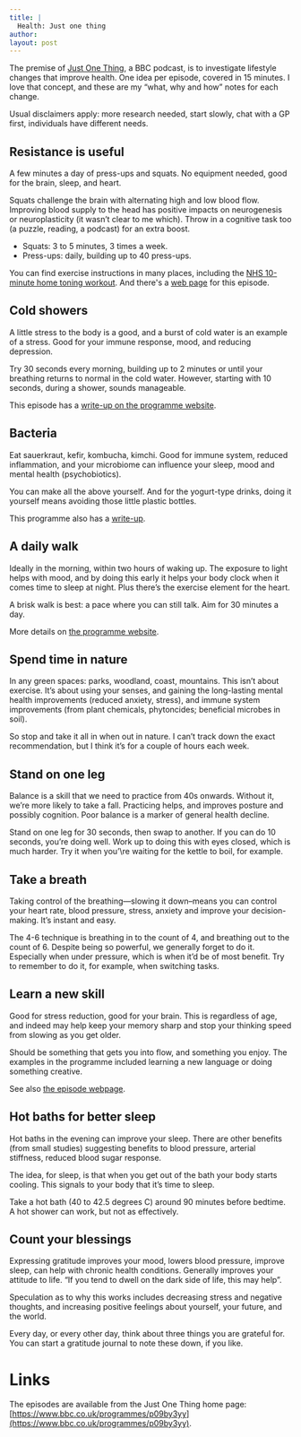 ```yaml
---
title: |
  Health: Just one thing
author: 
layout: post
---
```



The premise of [Just One Thing], a BBC podcast, is to investigate lifestyle changes that improve health. One idea per episode, covered in 15 minutes. I love that concept, and these are my “what, why and how” notes for each change.

[Just One Thing]: https://www.bbc.co.uk/programmes/p09by3yy

<!-- break -->

Usual disclaimers apply: more research needed, start slowly, chat with a GP first, individuals have different needs. 

## Resistance is useful

A few minutes a day of press-ups and squats. No equipment needed, good for the brain, sleep, and heart.

Squats challenge the brain with alternating high and low blood flow. Improving blood supply to the head has positive impacts on neurogenesis or neuroplasticity (it wasn’t clear to me which). Throw in a cognitive task too (a puzzle, reading, a podcast) for an extra boost.

- Squats: 3 to 5 minutes, 3 times a week.
- Press-ups: daily, building up to 40 press-ups.

You can find exercise instructions in many places, including the [NHS 10-minute home toning workout](https://www.nhs.uk/live-well/exercise/10-minute-home-toning-workout/).
And there's a [web page](https://www.bbc.co.uk/programmes/articles/403DyXGjph53PbgvFl6WVzL/why-a-simple-home-workout-could-be-the-best-exercise-you-do) for this episode.

## Cold showers

A little stress to the body is a good, and a burst of cold water is an example of a stress. Good for your immune response, mood, and reducing depression.

Try 30 seconds every morning, building up to 2 minutes or until your breathing returns to normal in the cold water. However, starting with 10 seconds, during a shower, sounds manageable. 

This episode has a [write-up on the programme website](https://www.bbc.co.uk/programmes/articles/4Q1s9Tyb9ZZmyqZhQk489FS/why-we-should-all-be-taking-cold-showers).

## Bacteria

Eat sauerkraut, kefir, kombucha, kimchi. Good for immune system, reduced inflammation, and your microbiome can influence your sleep, mood and mental health (psychobiotics).

You can make all the above yourself. And for the yogurt-type drinks, doing it yourself means avoiding those little plastic bottles.

This programme also has a [write-up](https://www.bbc.co.uk/programmes/articles/3V6L9Y9QKXk4ltPSWZqHG7D/could-eating-bacteria-improve-your-mental-health).

## A daily walk

Ideally in the morning, within two hours of waking up. The exposure to light helps with mood, and by doing this early it helps your body clock when it comes time to sleep at night. Plus there’s the exercise element for the heart. 

A brisk walk is best: a pace where you can still talk. Aim for 30 minutes a day.

More details on [the programme website](https://www.bbc.co.uk/programmes/articles/4dsz7y6GxTSZN7fBjjLT9WR/how-to-get-more-health-benefits-from-your-daily-walk).

##  Spend time in nature

In any green spaces: parks, woodland, coast, mountains. This isn’t about exercise. It’s about using your senses, and gaining the long-lasting mental health improvements (reduced anxiety, stress), and immune system improvements (from plant chemicals, phytoncides; beneficial microbes in soil).

So stop and take it all in when out in nature. I can’t track down the exact recommendation, but I think it’s for a couple of hours each week.

## Stand on one leg

Balance is a skill that we need to practice from 40s onwards. Without it, we’re more likely to take a fall. Practicing helps, and improves posture and possibly cognition. Poor balance is a marker of general health decline.

Stand on one leg for 30 seconds, then swap to another. If you can do 10 seconds, you’re doing well. Work up to doing this with eyes closed, which is much harder. Try it when you’\re waiting for the kettle to boil, for example.

## Take a breath

Taking control of the breathing—slowing it down–means you can control your heart rate, blood pressure, stress, anxiety and improve your decision-making. It’s instant and easy.

The 4-6 technique is breathing in to the count of 4, and breathing out to the count of 6. Despite being so powerful, we generally forget to do it. Especially when under pressure, which is when it’d be of most benefit. Try to remember to do it, for example, when switching tasks. 

##  Learn a new skill

Good for stress reduction, good for your brain. This is regardless of age, and indeed may help keep your memory sharp and stop your thinking speed from slowing as you get older.

Should be something that gets you into flow, and something you enjoy. The examples in the programme included learning a new language or doing something creative. 

See also [the episode webpage](https://www.bbc.co.uk/programmes/articles/20hzn5LR2xLPhjVqXyD2Q2C/learn-something-new-to-boost-your-brain).

## Hot baths for better sleep

Hot baths in the evening can improve your sleep. There are other benefits (from small studies) suggesting benefits to blood pressure, arterial stiffness, reduced blood sugar response.

The idea, for sleep, is that when you get out of the bath your body starts cooling. This signals to your body that it’s time to sleep.

Take a hot bath (40 to 42.5 degrees C) around 90 minutes before bedtime. A hot shower can work, but not as effectively.

## Count your blessings

Expressing gratitude improves your mood, lowers blood pressure, improve sleep, can help with chronic health conditions. Generally improves your attitude to life. “If you tend to dwell on the dark side of life, this may help”.

Speculation as to why this works includes decreasing stress and negative thoughts, and increasing positive feelings about yourself, your future, and the world.

Every day, or every other day, think about three things you are grateful for. You can start a gratitude journal to note these down, if you like.


# Links

The episodes are available from the Just One Thing home page: [https://www.bbc.co.uk/programmes/p09by3yy](https://www.bbc.co.uk/programmes/p09by3yy).
